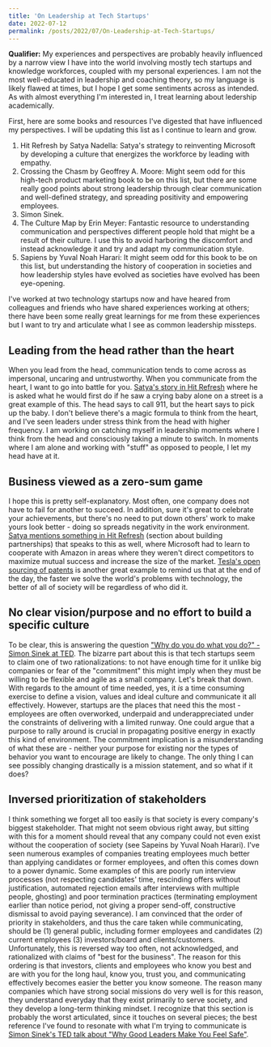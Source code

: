 ```yaml
---
title: 'On Leadership at Tech Startups'
date: 2022-07-12
permalink: /posts/2022/07/On-Leadership-at-Tech-Startups/
---
```



**Qualifier:** My experiences and perspectives are probably heavily influenced by a narrow view I have into the world involving mostly tech startups and knowledge workforces, coupled with my personal experiences. I am not the most well-educated in leadership and coaching theory, so my language is likely flawed at times, but I hope I get some sentiments across as intended. As with almost everything I'm interested in, I treat learning about ledership academically.

First, here are some books and resources I've digested that have influenced my perspectives. I will be updating this list as I continue to learn and grow.
1. Hit Refresh by Satya Nadella: Satya's strategy to reinventing Microsoft by developing a culture that energizes the workforce by leading with empathy.
2. Crossing the Chasm by Geoffrey A. Moore: Might seem odd for this high-tech product marketing book to be on this list, but there are some really good points about strong leadership through clear communication and well-defined strategy, and spreading positivity and empowering employees.
3. Simon Sinek.
4. The Culture Map by Erin Meyer: Fantastic resource to understanding communication and perspectives different people hold that might be a result of their culture. I use this to avoid harboring the discomfort and instead acknowledge it and try and adapt my communication style.
5. Sapiens by Yuval Noah Harari: It might seem odd for this book to be on this list, but understanding the history of cooperation in societies and how leadership styles have evolved as societies have evolved has been eye-opening.

I've worked at two technology startups now and have heared from colleagues and friends who have shared experiences working at others; there have been some really great learnings for me from these experiences but I want to try and articulate what I see as common leadership missteps.

## Leading from the head rather than the heart 

When you lead from the head, communication tends to come across as impersonal, uncaring and untrustworthy. When you communicate from the heart, I want to go into battle for you. [Satya's story in Hit Refresh](https://www.inc.com/carmine-gallo/microsoft-ceo-satya-nadella-reveals-1-question-that-taught-him-about-empathy-and-made-him-a-better-leader.html) where he is asked what he would first do if he saw a crying baby alone on a street is a great example of this. The head says to call 911, but the heart says to pick up the baby. I don't believe there's a magic formula to think from the heart, and I've seen leaders under stress think from the head with higher frequency. I am working on catching myself in leadership moments where I think from the head and consciously taking a minute to switch. In moments where I am alone and working with "stuff" as opposed to people, I let my head have at it.

## Business viewed as a zero-sum game

I hope this is pretty self-explanatory. Most often, one company does not have to fail for another to succeed. In addition, sure it's great to celebrate your achievements, but there's no need to put down others' work to make yours look better - doing so spreads negativity in the work environment. [Satya mentions something in Hit Refresh](https://www.linkedin.com/pulse/my-notes-from-hit-refresh-book-satya-nadella-greg-shaw-maurya/?trk=read_related_article-card_title) (section about building partnerships) that speaks to this as well, where Microsoft had to learn to cooperate with Amazon in areas where they weren't direct competitors to maximize mutual success and increase the size of the market. [Tesla's open sourcing of patents](https://www.tesla.com/en_CA/blog/all-our-patent-are-belong-you) is another great example to remind us that at the end of the day, the faster we solve the world's problems with technology, the better of all of society will be regardless of who did it.

## No clear vision/purpose and no effort to build a specific culture
To be clear, this is answering the question ["Why do you do what you do?" - Simon Sinek at TED](https://www.ted.com/talks/simon_sinek_how_great_leaders_inspire_action?language=en). The bizarre part about this is that tech startups seem to claim one of two rationalizations: to not have enough time for it unlike big companies or fear of the "commitment" this might imply when they must be willing to be flexible and agile as a small company. Let's break that down. With regards to the amount of time needed, yes, it _is_ a time consuming exercise to define a vision, values and ideal culture and communicate it all effectively. However, startups are the places that need this the most - employees are often overworked, underpaid and underappreciated under the constraints of delivering with a limited runway. One could argue that a purpose to rally around is crucial in propagating positive energy in exactly this kind of environment. The commitment implication is a misunderstanding of what these are - neither your purpose for existing nor the types of behavior you want to encourage are likely to change. The only thing I can see possibly changing drastically is a mission statement, and so what if it does?

## Inversed prioritization of stakeholders

I think something we forget all too easily is that society is every company's biggest stakeholder. That might not seem obvious right away, but sitting with this for a moment should reveal that any company could not even exist without the cooperation of society (see Sapeins by Yuval Noah Harari). I've seen numerous examples of companies treating employees much better than applying candidates or former employees, and often this comes down to a power dynamic. Some examples of this are poorly run interview processes (not respecting candidates' time, rescinding offers without justification, automated rejection emails after interviews with multiple people, ghosting) and poor termination practices (terminating employment earlier than notice period, not giving a proper send-off, constructive dismissal to avoid paying severance). I am convinced that the order of priority in stakeholders, and thus the care taken while communicating, should be (1) general public, including former employees and candidates (2) current employees (3) investors/board and clients/customers. Unfortunately, this is reversed way too often, not acknowledged, and rationalized with claims of "best for the business". The reason for this ordering is that investors, clients and employees who know you best and are with you for the long haul, know you, trust you, and communicating effectively becomes easier the better you know someone. The reason many companies which have strong social missions do very well is for this reason, they understand everyday that they exist primarily to serve society, and they develop a long-term thinking mindset. I recognize that this section is probably the worst articulated, since it touches on several pieces; the best reference I've found to resonate with what I'm trying to communicate is [Simon Sinek's TED talk about "Why Good Leaders Make You Feel Safe"](https://www.ted.com/talks/simon_sinek_why_good_leaders_make_you_feel_safe?language=en).
